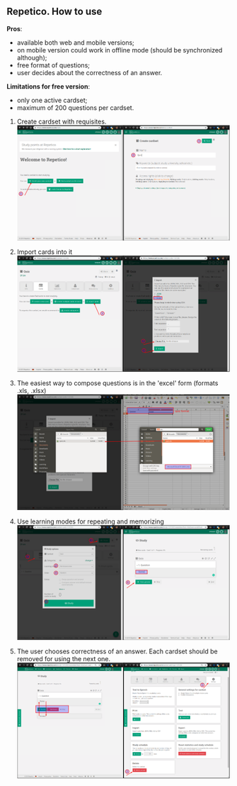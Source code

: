 ## Repetico. How to use

**Pros**:

- available both web and mobile versions;
- on mobile version could work in offline mode (should be synchronized although);
- free format of questions;
- user decides about the correctness of an answer. 

**Limitations for free version**:

- only one active cardset; 
- maximum of 200 questions per cardset.

1. Create cardset with requisites.
![img](../.data/004.png)

2. Import cards into it
![img](../.data/005.png)

3. The easiest way to compose questions is in the 'excel' form (formats .xls, .xlsx)
![img](../.data/006.png) 

4. Use learning modes for repeating and memorizing
![img](../.data/007.png)

5. The user chooses correctness of an answer. Each cardset should be removed for using the next one.
![img](../.data/008.png)
